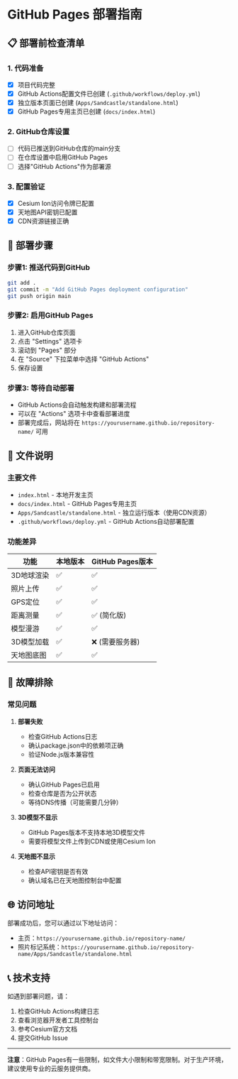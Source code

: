 # GitHub Pages 部署指南

## 📋 部署前检查清单

### 1. 代码准备
- [x] 项目代码完整
- [x] GitHub Actions配置文件已创建 (`.github/workflows/deploy.yml`)
- [x] 独立版本页面已创建 (`Apps/Sandcastle/standalone.html`)
- [x] GitHub Pages专用主页已创建 (`docs/index.html`)

### 2. GitHub仓库设置
- [ ] 代码已推送到GitHub仓库的main分支
- [ ] 在仓库设置中启用GitHub Pages
- [ ] 选择"GitHub Actions"作为部署源

### 3. 配置验证
- [x] Cesium Ion访问令牌已配置
- [x] 天地图API密钥已配置
- [x] CDN资源链接正确

## 🚀 部署步骤

### 步骤1: 推送代码到GitHub
```bash
git add .
git commit -m "Add GitHub Pages deployment configuration"
git push origin main
```

### 步骤2: 启用GitHub Pages
1. 进入GitHub仓库页面
2. 点击 "Settings" 选项卡
3. 滚动到 "Pages" 部分
4. 在 "Source" 下拉菜单中选择 "GitHub Actions"
5. 保存设置

### 步骤3: 等待自动部署
- GitHub Actions会自动触发构建和部署流程
- 可以在 "Actions" 选项卡中查看部署进度
- 部署完成后，网站将在 `https://yourusername.github.io/repository-name/` 可用

## 📁 文件说明

### 主要文件
- `index.html` - 本地开发主页
- `docs/index.html` - GitHub Pages专用主页
- `Apps/Sandcastle/standalone.html` - 独立运行版本（使用CDN资源）
- `.github/workflows/deploy.yml` - GitHub Actions自动部署配置

### 功能差异
| 功能 | 本地版本 | GitHub Pages版本 |
|------|----------|------------------|
| 3D地球渲染 | ✅ | ✅ |
| 照片上传 | ✅ | ✅ |
| GPS定位 | ✅ | ✅ |
| 距离测量 | ✅ | ✅ (简化版) |
| 模型漫游 | ✅ | ✅ |
| 3D模型加载 | ✅ | ❌ (需要服务器) |
| 天地图底图 | ✅ | ✅ |

## 🔧 故障排除

### 常见问题

1. **部署失败**
   - 检查GitHub Actions日志
   - 确认package.json中的依赖项正确
   - 验证Node.js版本兼容性

2. **页面无法访问**
   - 确认GitHub Pages已启用
   - 检查仓库是否为公开状态
   - 等待DNS传播（可能需要几分钟）

3. **3D模型不显示**
   - GitHub Pages版本不支持本地3D模型文件
   - 需要将模型文件上传到CDN或使用Cesium Ion

4. **天地图不显示**
   - 检查API密钥是否有效
   - 确认域名已在天地图控制台中配置

## 🌐 访问地址

部署成功后，您可以通过以下地址访问：
- 主页：`https://yourusername.github.io/repository-name/`
- 照片标记系统：`https://yourusername.github.io/repository-name/Apps/Sandcastle/standalone.html`

## 📞 技术支持

如遇到部署问题，请：
1. 检查GitHub Actions构建日志
2. 查看浏览器开发者工具控制台
3. 参考Cesium官方文档
4. 提交GitHub Issue

---

**注意**：GitHub Pages有一些限制，如文件大小限制和带宽限制。对于生产环境，建议使用专业的云服务提供商。